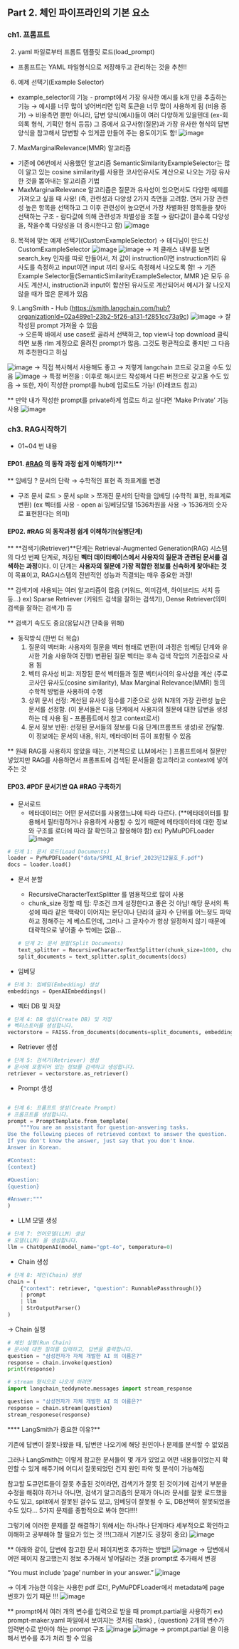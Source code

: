 ## Part 2.  체인 파이프라인의 기본 요소

### ch1. 프롬프트

02. yaml 파일로부터 프롬트 템플릿 로드(load_prompt)
  - 프롬프트는 YAML 파일형식으로 저장해두고 관리하는 것을 추천!!

06. 예제 선택기(Example Selector)
  - example_selector의 기능 - prompt에서 가장 유사한 예시를 k개 만큼 추출하는 기능
  → 예시를 너무 많이 넣어버리면 입력 토큰을 너무 많이 사용하게 됨 (비용 증가) 
  → 비용측면 뿐만 아니라, 답변 양식(예시)들이 여러 다양하게 있을텐데 (ex-회의록 형식, 기획안 형식 등등) 그 중에서 요구사항(질문)과 가장 유사한 형식의 답변 양식을 참고해서 답변할 수 있게끔 만들어 주는 용도이기도 함!
![image](https://github.com/user-attachments/assets/bb335dfd-b1d5-4337-a969-5a2c297bfd49)

07. MaxMarginalRelevance(MMR) 알고리즘 
  - 기존에 06번에서 사용했던 알고리즘 SemanticSimilarityExampleSelector는 많이 알고 있는 cosine similarity를 사용한 코사인유사도 계산으로 나오는 가장 유사한 것을 뽑아내는 알고리즘 기법
  - MaxMarginalRelevance 알고리즘은 질문과 유사성이 있으면서도 다양한 예제를 가져오고 싶을 때 사용! (즉, 관련성과 다양성 2가지 측면을 고려함. 먼저 가장 관련성 높은 항목을 선택하고 그 이후 관련성이 높으면서 가장 차별화된 항목들을 찾아 선택하는 구조 - 람다값에 의해 관련성과 차별성을 조절 → 람다값이 클수록 다양성을, 작을수록 다양성을 더 중시한다고 함)
![image](https://github.com/user-attachments/assets/e7033981-f536-4558-bbcb-0612b9950e47)

08. 목적에 맞는 예제 선택기(CustomExampleSelector)
→  테디님이 만드신 CustomExampleSelector
![image](https://github.com/user-attachments/assets/abd2351d-95cb-4e31-b17f-7772e0f873eb)
![image](https://github.com/user-attachments/assets/1c874359-f228-4368-843d-8b346b7221ec)
  → 저 클래스 내부를 보면 search_key 인자를 따로 만들어서, 저 값이 instruction이면 instruction끼리 유사도를 측정하고 input이면 input 끼리 유사도 측정해서 나오도록 함! 
  → 기존 Example Selector들(SemanticSimilarityExampleSelector, MMR )은 모두 유사도 계산시,  instruction과 input이 합산된 유사도로 계산되어서 예시가 잘 나오지 않을 때가 많은 문제가 있음

09. LangSmith - Hub
(https://smith.langchain.com/hub?organizationId=02a489e1-23b2-5f26-a131-f2851cc73a9c)
![image](https://github.com/user-attachments/assets/4e5e4ba7-c3e6-4076-916b-de6c540ffb00)
  → 잘 작성된 prompt 가져올 수 있음   
  → 오른쪽 바에서 use case로 골라서 선택하고, top view나 top download 클릭하면 보통 rlm 계정으로 올려진 prompt가 많음. 그것도 평균적으로 좋지만 그 다음꺼 추천한다고 하심

![image](https://github.com/user-attachments/assets/b116aa89-a6b2-49ba-883d-9afbaa226c21)
  →  직접 복사해서 사용해도 좋고 
  → 저렇게 langchain 코드로 갖고올 수도 있음
![image](https://github.com/user-attachments/assets/76a74f6d-55d9-4e63-89dd-ce4262e549ed)
  → 특정 버전을 : 이후로 해시코드 작성해서 다른 버전으로 갖고올 수도 있음
  → 또한, 자이 작성한 prompt를 hub에 업로드도 가능! (아래코드 참고)

** 만약 내가 작성한 prompt를 private하게 업로드 하고 싶다면 ‘Make Private’ 기능 사용 
![image](https://github.com/user-attachments/assets/330c14ad-1474-433e-8555-197db7148b87)


### ch3. RAG시작하기

- 01~04 번 내용
#### EP01. [#RAG](https://www.youtube.com/hashtag/rag) 의 동작 과정 쉽게 이해하기!**
** 임베딩 ? 
문서의 단락 → 수학적인 표현 즉 좌표계롤 변경 
- 구조
문서 로드 > 문서 split > 쪼개진 문서의 단락을 임베딩 (수학적 표현, 좌표계로 변환) 
(ex 벡터를 사용 - open ai 임베딩모델 1536차원을 사용 → 1536개의 숫자로 표현된다는 의미)
#### EP02. #RAG 의 동작과정 쉽게 이해하기!(실행단계)
** **검색기(Retriever)**단계는 Retrieval-Augmented Generation(RAG) 시스템의 다섯 번째 단계로, 저장된 **벡터 데이터베이스에서 사용자의 질문과 관련된 문서를 검색하는 과정**이다. 이 단계는 **사용자의 질문에 가장 적합한 정보를 신속하게 찾아내는 것**이 목표이고, RAG시스템의 전반적인 성능과 직결되는 매우 중요한 과정! 

** 검색기에 사용되는 여러 알고리즘이 많음 (키워드, 의미검색, 하이브리드 서치 등등…)
 ex) Sparse Retriever (키워드 검색을 잘하는 검색기), Dense Retriever(의미검색을 잘하는 검색기) 등 

** 검색기 속도도 중요(응답시간 단축을 위해)

- 동작방식 (한번 더 복습)
    1. 질문의 벡터화: 사용자의 질문을 벡터 형태로 변환(이 과정은 임베딩 단계와 유사한 기술 사용하여 진행) 변환된 질문 벡터는 후속 검색 작업의 기준점으로 사용 됨
    2. 벡터 유사성 비교: 저장된 문석 벡터들과 질문 벡터사이의 유사성을 계산 (주로 코사인 유사도(cosine similarity), Max Marginal Relevance(MMR) 등의 수학적 방법을 사용하여 수행
    3. 상위 문서 선정: 계산된 유사성 점수를 기준으로 상위 N개의 가장 관련성 높은 문서를 선정함. (이 문서들은 다음 단계에서 사용자의 질문에 대한 답변을 생성하는 데 사용 됨 - 프롬픔트에서 참고 context로서) 
    4. 문서 정보 반환: 선정된 문서들의 정보를 다음 단계(프롬프트 생성)로 전달함. 이 정보에는 문서의 내용, 위치, 메타데이터 등이 포함될 수 있음 

** 원래 RAG를 사용하지 않았을 때는, 기본적으로 LLM에서는 ] 프롬프트에서 질문만 넣었지만 RAG를 사용하면서 프롬프트에 검색된 문서들을 참고하라고 context에 넣어주는 것

#### EP03. #PDF 문서기반 QA #RAG 구축하기

- 문서로드
    - 메타데이터는 어떤 문서로더를 사용했느냐에 따라 다르다. (**메타데이터를 활용해서 필터링하거나 유용하게 사용할 수 있기 때문에 메타데이터에 대한 정보와 구조를 로더에 따라 잘 확인하고 활용해야 함)
    ex) PyMuPDFLoader
![image](https://github.com/user-attachments/assets/fabcb97e-1d8f-4a44-af8a-365a9148cf9c)

```python
# 단계 1: 문서 로드(Load Documents)
loader = PyMuPDFLoader("data/SPRI_AI_Brief_2023년12월호_F.pdf")
docs = loader.load()
```

- 문서 분할
    - RecursiveCharacterTextSplitter 를 범용적으로 많이 사용
    - chunk_size 정할 때 팁: 무조건 크게 설정한다고 좋은 것 아님! 해당 문서의 특성에 따라 같은 맥락이 이어지는 문단이나 단라의 글자 수 단위를 어느정도 파악하고 정해주는 게 베스트인데, 그러나 그 글자수가 항상 일정하지 않기 때문에 대략적으로 넣어줄 수 밖에는 없음…
    
    ```python
    # 단계 2: 문서 분할(Split Documents)
    text_splitter = RecursiveCharacterTextSplitter(chunk_size=1000, chunk_overlap=50)
    split_documents = text_splitter.split_documents(docs)
    ```
    
- 임베딩

```python
# 단계 3: 임베딩(Embedding) 생성
embeddings = OpenAIEmbeddings()
```

- 벡터 DB 및 저장

```python
# 단계 4: DB 생성(Create DB) 및 저장
# 벡터스토어를 생성합니다.
vectorstore = FAISS.from_documents(documents=split_documents, embedding=embeddings)
```

- Retriever 생성

```python
# 단계 5: 검색기(Retriever) 생성
# 문서에 포함되어 있는 정보를 검색하고 생성합니다.
retriever = vectorstore.as_retriever()
```

- Prompt 생성

```python

# 단계 6: 프롬프트 생성(Create Prompt)
# 프롬프트를 생성합니다.
prompt = PromptTemplate.from_template(
    """You are an assistant for question-answering tasks. 
Use the following pieces of retrieved context to answer the question. 
If you don't know the answer, just say that you don't know. 
Answer in Korean.

#Context: 
{context}

#Question:
{question}

#Answer:"""
)
```

- LLM 모델 생성

```python
# 단계 7: 언어모델(LLM) 생성
# 모델(LLM) 을 생성합니다.
llm = ChatOpenAI(model_name="gpt-4o", temperature=0)
```

- Chain 생성

```python
# 단계 8: 체인(Chain) 생성
chain = (
    {"context": retriever, "question": RunnablePassthrough()}
    | prompt
    | llm
    | StrOutputParser()
)
```

→ Chain 실행

```python
# 체인 실행(Run Chain)
# 문서에 대한 질의를 입력하고, 답변을 출력합니다.
question = "삼성전자가 자체 개발한 AI 의 이름은?"
response = chain.invoke(question)
print(response)

# stream 형식으로 나오게 하려면 
import langchain_teddynote.messages import stream_response

question = "삼성전자가 자체 개발한 AI 의 이름은?"
response = chain.stream(question)
stream_responese(response)
```

**** LangSmith가 중요한 이유?** 

기존에 답변이 잘못나왔을 때, 답변만 나오기에 해당 원인이나 문제를 분석할 수 없었음 

그러나 LangSmith는 이렇게 참고한 문서들이 몇 개가 있었고 어떤 내용들이었는지 확인할 수 있게 해주기에 어디서 잘못되었던 건지 원인 파악 및 분석이 가능해짐 

참고할 도큐먼트들이 잘못 추출된 것이라면, 검색기가 잘못 된 것이기에 검색기 부분을 수정을 해줘야 하거나 아니면, 검색기 알고리즘의 문제가 아니라 문서를 잘못 로드했을 수도 있고, split에서 잘못된 걸수도 있고, 임베딩이 잘못될 수 도, DB선택이 잘못되었을 수도 있다… 5가지 문제를 종합적으로 봐야 한다!!!! 

그렇기에 이러한 문제를 잘 해결하기 위해서는 하나하나 단계마다 세부적으로 확인하고 이해하고 공부해야 할 필요가 있는 것 !!!(그래서 기본기도 굉장히 중요)
![image](https://github.com/user-attachments/assets/b522a643-8e76-422f-8b76-29437d30ae1a)



 ** 아래와 같이, 답변에 참고한 문서 페이지번호 추가하는 방법!! 
![image](https://github.com/user-attachments/assets/1f652791-c633-4ac8-a019-8a03f346af56)
→ 답변에서 어떤 페이지 참고했는지 정보 추가해서 넣어달라는 것을 prompt로 추가해서 변경 

“You must include ‘page’ number in your answer.”
![image](https://github.com/user-attachments/assets/1d534300-35bd-4cab-a846-174162001d39)

→ 이게 가능한 이유는 사용한 pdf 로더, PyMuPDFLoader에서 metadata에 page 번호가 있기 때문 !!!
![image](https://github.com/user-attachments/assets/4ba85a06-433b-44c4-9570-46fc18392699)

** prompt에서 여러 개의 변수를 입력으로 받을 때 prompt.partial을 사용하기 
ex) prompt-maker.yaml 파일에서  보여지는 것처럼 {task} , {question} 2개의 변수가 입력변수로 받아야 하는 prompt 구조
![image](https://github.com/user-attachments/assets/69cdd026-963e-47f2-b881-f90e0a7559e8)
![image](https://github.com/user-attachments/assets/57b457f8-e534-4afb-aa64-dd0afbb7ab6f)
  → prompt.partial 을 이용해서 변수를 추가 처리 할 수 있음 


